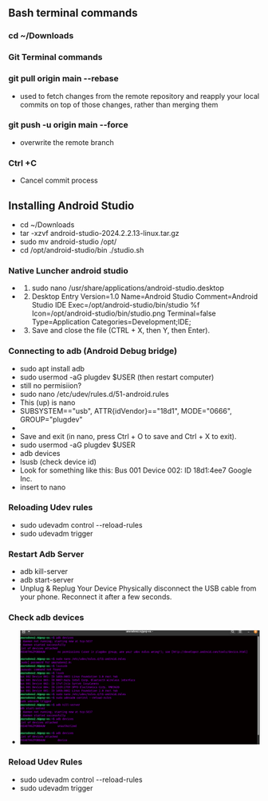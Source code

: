 ## Bash terminal commands
### cd ~/Downloads




### Git Terminal commands 
### git pull origin main --rebase
- used to fetch changes from the remote repository and reapply your local commits on top of those changes, rather than merging them
### git push -u origin main --force
- overwrite the remote branch
### Ctrl +C 
- Cancel commit process

## Installing Android Studio
- cd ~/Downloads
- tar -xzvf android-studio-2024.2.2.13-linux.tar.gz
- sudo mv android-studio /opt/
- cd /opt/android-studio/bin
./studio.sh

### Native Luncher android studio 
- 1. sudo nano /usr/share/applications/android-studio.desktop
- 2. Desktop Entry
Version=1.0
Name=Android Studio
Comment=Android Studio IDE
Exec=/opt/android-studio/bin/studio %f
Icon=/opt/android-studio/bin/studio.png
Terminal=false
Type=Application
Categories=Development;IDE;
- 3. Save and close the file (CTRL + X, then Y, then Enter).

### Connecting to adb (Android Debug bridge)
- sudo apt install adb
- sudo usermod -aG plugdev $USER  (then restart computer)
- still no permisiion?
- sudo nano /etc/udev/rules.d/51-android.rules  
- This (up) is nano
- SUBSYSTEM=="usb", ATTR{idVendor}=="18d1", MODE="0666", GROUP="plugdev"            
- 
- Save and exit (in nano, press Ctrl + O to save and Ctrl + X to exit).
- sudo usermod -aG plugdev $USER
- adb devices
- lsusb   (check device id)
- Look for something like this: Bus 001 Device 002: ID 18d1:4ee7 Google Inc.
- insert to nano
### Reloading Udev rules
- sudo udevadm control --reload-rules
- sudo udevadm trigger
### Restart Adb Server
- adb kill-server
- adb start-server
-  Unplug & Replug Your Device Physically disconnect the USB cable from your phone. Reconnect it after a few seconds.



### Check adb devices
- <img src="screenshots/adbdevices.png" width="800">
### Reload Udev Rules
- sudo udevadm control --reload-rules
- sudo udevadm trigger


